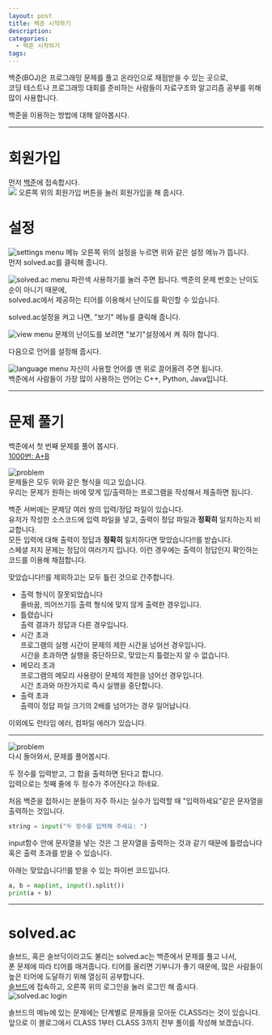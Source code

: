 ```yaml
---
layout: post
title: 백준 시작하기
description:
categories:
  - 백준 시작하기
tags:
---
```


백준(BOJ)은 프로그래밍 문제를 풀고 온라인으로 채점받을 수 있는 곳으로,  
코딩 테스트나 프로그래밍 대회를 준비하는 사람들이 자료구조와 알고리즘 공부를 위해 많이 사용합니다.  

백준을 이용하는 방법에 대해 알아봅시다.

---

# 회원가입

먼저 [백준](https://boj.kr)에 접속합시다.  
![](/assets/images/2024-10-04-begin-boj/boj_menu.png)
오른쪽 위의 회원가입 버튼을 눌러 회원가입을 해 줍시다.

# 설정

![settings menu](/assets/images/2024-10-04-begin-boj/settings.png)
메뉴 오른쪽 위의 설정을 누르면 위와 같은 설정 메뉴가 뜹니다.  
먼저 solved.ac를 클릭해 줍니다.

![solved.ac menu](/assets/images/2024-10-04-begin-boj/setting_solved.ac.png)
파란색 사용하기를 눌러 주면 됩니다.
백준의 문제 번호는 난이도 순이 아니기 때문에,  
solved.ac에서 제공하는 티어를 이용해서 난이도를 확인할 수 있습니다.

solved.ac설정을 켜고 나면, "보기" 메뉴를 클릭해 줍니다.

![view menu](/assets/images/2024-10-04-begin-boj/setting_view.png)
문제의 난이도를 보려면 "보기"설정에서 켜 줘야 합니다.

다음으로 언어를 설정해 줍시다.

![language menu](/assets/images/2024-10-04-begin-boj/setting_language.png)
자신이 사용할 언어를 맨 위로 끌어올려 주면 됩니다.  
백준에서 사람들이 가장 많이 사용하는 언어는 C++, Python, Java입니다.

---

# 문제 풀기

백준에서 첫 번째 문제를 풀어 봅시다.  
[1000번: A+B](https://www.acmicpc.net/problem/1000)  

![problem](/assets/images/2024-10-04-begin-boj/problem.png)  
문제들은 모두 위와 같은 형식을 띠고 있습니다.  
우리는 문제가 원하는 바에 맞게 입/출력하는 프로그램을 작성해서 제출하면 됩니다.  

백준 서버에는 문제당 여러 쌍의 입력/정답 파일이 있습니다.  
유저가 작성한 소스코드에 입력 파일을 넣고, 출력이 정답 파일과 **정확히** 일치하는지 비교합니다.  
모든 입력에 대해 출력이 정답과 **정확히** 일치하다면 <span class="ac">맞았습니다!!</span>를 받습니다.  
스페셜 저지 문제는 정답이 여러가지 입니다. 이런 경우에는 출력이 정답인지 확인하는 코드를 이용해 채점합니다.  


<span class="ac">맞았습니다!!</span>를 제외하고는 모두 틀린 것으로 간주합니다.
- <span class="tle">출력 형식이 잘못되었습니다</span>  
  줄바꿈, 띄어쓰기등 출력 형식에 맞지 않게 출력한 경우입니다.
- <span class="wa">틀렸습니다</span>  
  출력 결과가 정답과 다른 경우입니다.
- <span class="tle">시간 초과</span>  
  프로그램의 실행 시간이 문제의 제한 시간을 넘어선 경우입니다.  
  시간을 초과하면 실행을 중단하므로, <span class="ac">맞았는지</span> <span class="wa">틀렸는지</span> 알 수 없습니다.
- <span class="tle">메모리 초과</span>  
  프로그램의 메모리 사용량이 문제의 제한을 넘어선 경우입니다.  
  시간 초과와 마찬가지로 즉시 실행을 중단합니다.
- <span class="tle">출력 초과</span>  
  출력이 정답 파일 크기의 2배를 넘어가는 경우 일어납니다.

이외에도 런타임 에러, 컴파일 에러가 있습니다.  

---

![problem](/assets/images/2024-10-04-begin-boj/problem.png)  
다시 돌아와서, 문제를 풀어봅시다.  

두 정수를 입력받고, 그 합을 출력하면 된다고 합니다.  
입력으로는 첫째 줄에 두 정수가 주어진다고 하네요.  

처음 백준을 접하시는 분들이 자주 하시는 실수가 입력할 때 "입력하세요"같은 문자열을 출력하는 것입니다.  
```py
string = input("두 정수를 입력해 주세요: ")
```
input함수 안에 문자열을 넣는 것은 그 문자열을 출력하는 것과 같기 때문에 <span class="wa">틀렸습니다</span> 혹은 <span class="tle">출력 초과</span>를 받을 수 있습니다.  

아래는 <span class="ac">맞았습니다!!</span>를 받을 수 있는 파이썬 코드입니다.  
```py
a, b = map(int, input().split())
print(a + b)
```

---

# solved.ac

솔브드, 혹은 솔브닥이라고도 불리는 solved.ac는 백준에서 문제를 풀고 나서,  
푼 문제에 따라 티어를 매겨줍니다. 티어를 올리면 기부니가 좋기 때문에, 많은 사람들이 높은 티어에 도달하기 위해 열심히 공부합니다.  
[솔브드](https://solved.ac)에 접속하고, 오른쪽 위의 로그인을 눌러 로그인 해 줍시다.  
![solved.ac login](/assets/images/2024-10-04-begin-boj/solved.ac_login.png)  

솔브드의 메뉴에 있는 문제에는 단계별로 문제들을 모아둔 CLASS라는 것이 있습니다. 앞으로 이 블로그에서 CLASS 1부터 CLASS 3까지 전부 풀이를 작성해 보겠습니다.  
